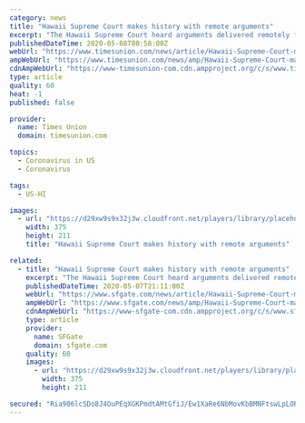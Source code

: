 ```yaml
---
category: news
title: "Hawaii Supreme Court makes history with remote arguments"
excerpt: "The Hawaii Supreme Court heard arguments delivered remotely for the first time in the court's history in a case involving a dispute over water on Maui. Five justices and four attorneys participated from separate locations Tuesday because of health restrictions resulting from the COVID-19 pandemic,"
publishedDateTime: 2020-05-08T00:58:00Z
webUrl: "https://www.timesunion.com/news/article/Hawaii-Supreme-Court-makes-history-with-remote-15253361.php"
ampWebUrl: "https://www.timesunion.com/news/amp/Hawaii-Supreme-Court-makes-history-with-remote-15253361.php"
cdnAmpWebUrl: "https://www-timesunion-com.cdn.ampproject.org/c/s/www.timesunion.com/news/amp/Hawaii-Supreme-Court-makes-history-with-remote-15253361.php"
type: article
quality: 60
heat: -1
published: false

provider:
  name: Times Union
  domain: timesunion.com

topics:
  - Coronavirus in US
  - Coronavirus

tags:
  - US-HI

images:
  - url: "https://d29xw9s9x32j3w.cloudfront.net/players/library/placeholder.png"
    width: 375
    height: 211
    title: "Hawaii Supreme Court makes history with remote arguments"

related:
  - title: "Hawaii Supreme Court makes history with remote arguments"
    excerpt: "The Hawaii Supreme Court heard arguments delivered remotely for the first time in the court's history in a case involving a dispute over water on Maui. Five justices and four attorneys participated from separate locations Tuesday because of health restrictions resulting from the COVID-19 pandemic,"
    publishedDateTime: 2020-05-07T21:11:00Z
    webUrl: "https://www.sfgate.com/news/article/Hawaii-Supreme-Court-makes-history-with-remote-15253361.php"
    ampWebUrl: "https://www.sfgate.com/news/amp/Hawaii-Supreme-Court-makes-history-with-remote-15253361.php"
    cdnAmpWebUrl: "https://www-sfgate-com.cdn.ampproject.org/c/s/www.sfgate.com/news/amp/Hawaii-Supreme-Court-makes-history-with-remote-15253361.php"
    type: article
    provider:
      name: SFGate
      domain: sfgate.com
    quality: 60
    images:
      - url: "https://d29xw9s9x32j3w.cloudfront.net/players/library/placeholder.png"
        width: 375
        height: 211

secured: "Ria906lcSDo8J4OuPEqXGKPmdtAMtGfiJ/Ew1XaRe6NbMovKbBMNFtswLpLORp2KJURkRBSUco19/FW5SCNKjV+46VstjIhDcxYmnxZWedQ0OM7d67ibtRvgVVu1zcxbNN1xu1PmUijK7tlZ5Q4/LyKBHSDrC/LQVqT4xxzO59ZUJ+G2JoJ7RUZBShmc4QfGYZTbztjzGYiOLythY7sJpODmojTJsoNfypebo5C2PwwMQYiJic4H0xoXT6HCoalZnU5UuCUqCyYyXq3TPEvau7gRvafycxuuMNjaWGdQilohSea2l5djcKvjyEFjEaTi;4/N89X6PmYjjD/Lr/NbqHQ=="
---
```


